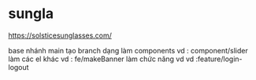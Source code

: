 # sungla
https://solsticesunglasses.com/


base nhánh main tạo branch dạng
 làm components vd : component/slider
 làm các el khác vd : fe/makeBanner
 làm chức năng vd vd :feature/login-logout
